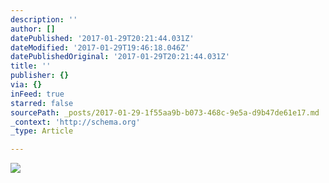 ```yaml
---
description: ''
author: []
datePublished: '2017-01-29T20:21:44.031Z'
dateModified: '2017-01-29T19:46:18.046Z'
datePublishedOriginal: '2017-01-29T20:21:44.031Z'
title: ''
publisher: {}
via: {}
inFeed: true
starred: false
sourcePath: _posts/2017-01-29-1f55aa9b-b073-468c-9e5a-d9b47de61e17.md
_context: 'http://schema.org'
_type: Article

---
```

![](https://the-grid-user-content.s3-us-west-2.amazonaws.com/ab971bad-9471-4ed0-bfbd-a31d9bac27a7.gif)